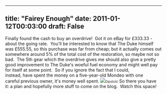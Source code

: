 
---
title: "Fairey Enough"
date: 2011-01-12T00:03:00
draft: False
---

Finally found the cash to buy an overdrive!  Got it on eBay for £333.33 - about the going rate.  You'll be interested to know that The Duke himself was £555.55, so this purchase was far from cheap; but it actually comes out somewhere around 5% of the total cost of the restoration, so maybe not so bad.  The 5th gear which the overdrive gives me should also give a pretty good improvement to The Duke's woeful fuel economy and might well pay for itself at some point.  So if you ignore the fact that I could, instead, have spent the money on a five-year-old Mondeo with one careful previous owner, it's money well spent.
<a href="http://1.bp.blogspot.com/_62oTnOHwOSo/TSzlqbJbGvI/AAAAAAAACOo/_FnuIhVHiHc/s1600/IMG_0987.JPG"><img src="http://1.bp.blogspot.com/_62oTnOHwOSo/TSzlqbJbGvI/AAAAAAAACOo/_FnuIhVHiHc/s320/IMG_0987.JPG"/></a><span style="font-size: x-small;">Dipstick!</span>
﻿So there you have it: a plan and hopefully more stuff to come on the blog.  Watch this space!